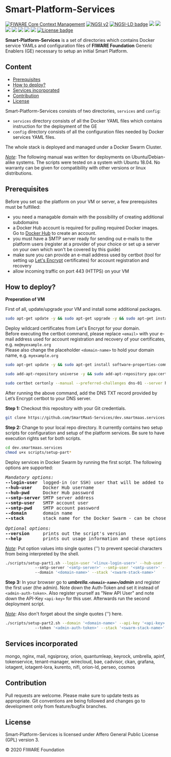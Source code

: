 # Smart-Platform-Services

[![FIWARE Core Context Management](https://nexus.lab.fiware.org/static/badges/chapters/core.svg)](https://www.fiware.org/developers/catalogue/)
[![NGSI v2](https://nexus.lab.fiware.org/repository/raw/public/badges/specifications/ngsiv2.svg)](http://fiware-ges.github.io/orion/api/v2/stable/)
[![NGSI-LD badge](https://img.shields.io/badge/NGSI-LD-red.svg)](https://www.etsi.org/deliver/etsi_gs/CIM/001_099/009/01.02.01_60/gs_cim009v010201p.pdf)
[![](https://nexus.lab.fiware.org/repository/raw/public/badges/chapters/processing.svg)](./processing/README.md)
[![](https://nexus.lab.fiware.org/repository/raw/public/badges/chapters/visualization.svg)](./processing/README.md)
[![](https://nexus.lab.fiware.org/repository/raw/public/badges/chapters/media-streams.svg)](./processing/README.md)
[![](https://nexus.lab.fiware.org/repository/raw/public/badges/chapters/api-management.svg)](./data-publication/README.md)
[![](https://nexus.lab.fiware.org/repository/raw/public/badges/chapters/data-publication.svg)](./data-publication/README.md)
[![](https://nexus.lab.fiware.org/repository/raw/public/badges/chapters/data-monetization.svg)](./data-publication/README.md)
[![](https://nexus.lab.fiware.org/repository/raw/public/badges/chapters/security.svg)](./security/README.md)
[![License badge](https://img.shields.io/github/license/telefonicaid/fiware-orion.svg)](https://opensource.org/licenses/AGPL-3.0)

<b>Smart-Platform-Services</b> is a set of directories which contains Docker service YAMLs and configuration files of <b>FIWARE Foundation</b> Generic Enablers (GE) necessary to setup an initial Smart Platform.

## Content ##
- [Prerequisites](#prerequisites)
- [How to deploy?](#how-to-deploy)
- [Services incorporated](#services-incorporated)
- [Contribution](#contribution)
- [License](#license)

Smart-Platform-Services consists of two directories, `services` and `config`:

- `services` directory consists of all the Docker YAML files which contains instruction for the deployment of the GE
- `config` directory consists of all the configuration files needed by Docker services YAML files.

The whole stack is deployed and managed under a Docker Swarm Cluster.

<u><i>Note</i></u>: The following manual was written for deployments on Ubuntu/Debian-alike systems. The scripts were tested on a system with Ubuntu 18.04. No warranty can be given for compatibility with other versions or linux distributions.

## Prerequisites ##
Before you set up the platform on your VM or server, a few prerequisites must be fulfilled:

- you need a managable domain with the possibility of creating additional subdomains
- a Docker Hub account is required for pulling required Docker images. Go to [Docker Hub](https://hub.docker.com) to create an account.
- you must have a SMTP server ready for sending out e-mails to the platform users (register at a provider of your choice or set up a server on your own which won't be covered by this guide)
- make sure you can provide an e-mail address used by certbot (tool for setting up [Let's Encrypt](https://letsencrypt.org) certificates) for account registration and recovery
- allow incoming traffic on port 443 (HTTPS) on your VM

## How to deploy? ##

**Preperation of VM**

First of all, update/upgrade your VM and install some additional packages.

```bash
sudo apt-get update -y && sudo apt-get upgrade -y && sudo apt-get install -y zip unzip git
```

Deploy wildcard certificates from Let's Encrypt for your domain.  
Before executing the certbot command, please replace `<email>` with your e-mail address used for account registration and recovery of your certificates, e.g. `me@myexample.org`  
Please also change the placeholder `<domain-name>` to hold your domain name, e.g. `myexample.org`

```bash
sudo apt-get update -y && sudo apt-get install software-properties-common -y

sudo add-apt-repository universe -y && sudo add-apt-repository ppa:certbot/certbot -y && sudo apt-get update -y && sudo apt-get install certbot python-certbot-nginx -y

sudo certbot certonly --manual --preferred-challenges dns-01 --server https://acme-v02.api.letsencrypt.org/directory --email <email> --no-eff-email --manual-public-ip-logging-ok --agree-tos -d *.<domain-name>
```

After running the above command, add the DNS TXT record provided by Let’s Encrypt certbot to your DNS server.

**Step 1:**
Checkout this repository with your Git credentials.

```bash
git clone https://github.com/SmartMaaS-Services/dev.smartmaas.services.git
```

**Step 2:**
Change to your local repo directory. It currently contains two setup scripts for configuration and setup of the platform services. Be sure to have execution rights set for both scripts.

```bash
cd dev.smartmaas.services
chmod u+x scripts/setup-part*
```
Deploy services in Docker Swarm by running the first script. The following options are supported:

<pre>
<i>Mandatory options:</i>  
<b>--login-user</b>  logged-in (or SSH) user that will be added to the docker user group 
<b>--hub-user</b>    Docker Hub username  
<b>--hub-pwd</b>     Docker Hub password  
<b>--smtp-server</b> SMTP server address  
<b>--smtp-user</b>   SMTP account user  
<b>--smtp-pwd</b>    SMTP account password  
<b>--domain</b>      domain name  
<b>--stack</b>       stack name for the Docker Swarm - can be chosen freely  

<i>Optional options:</i> 
<b>--version</b>     prints out the script's version  
<b>--help</b>        prints out usage information and these options
</pre>

<u><i>Note</i></u>: Put option values into single quotes ('') to prevent special characters from being interpreted by the shell.

```bash
./scripts/setup-part1.sh --login-user '<linux-login-user>' --hub-user '<dockerhub-username>' --hub-pwd '<dockerhub-password>'
			 --smtp-server '<smtp-server>' --smtp-user '<smtp-user>' --smtp-pwd '<smtp-password>'
			 --domain '<domain-name>' --stack '<swarm-stack-name>'
```

**Step 3:** 
In your browser go to <b><i>umbrella.<code>&lt;domain-name&gt;</code>/admin</i></b> and register the first user (the admin). Note down the Auth-Token and set it instead of <code>&lt;admin-auth-token&gt;</code>. Also register yourself as "New API User" and note down the API-Key <code>&lt;api-key&gt;</code> for this user. Afterwards run the second deployment script.

<u><i>Note</i></u>: Also don't forget about the single quotes ('') here.

```bash
./scripts/setup-part2.sh --domain '<domain-name>' --api-key '<api-key>'
			 --token '<admin-auth-token>' --stack '<swarm-stack-name>'
```

## Services incorporated ##

mongo, nginx, mail, ngsiproxy, orion, quantumleap, keyrock, umbrella, apinf, tokenservice, tenant-manager, wirecloud, bae, cadvisor, ckan, grafana, iotagent, iotagent-lora, kurento, nifi, orion-ld, perseo, cosmos

## Contribution ##

Pull requests are welcome. Please make sure to update tests as appropriate.
Git conventions are being followed and changes go to development only from feature/bugfix branches.

## License ##

Smart-Platform-Services is licensed under Affero General Public License (GPL) version 3.

© 2020 FIWARE Foundation
